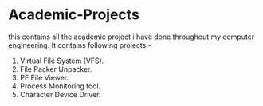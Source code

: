 # Academic-Projects
this contains all the academic project i have done throughout my computer engineering.
It contains following projects:-
1) Virtual File System (VFS).
2) File Packer Unpacker.
3) PE File Viewer.
4) Process Monitoring tool.
5) Character Device Driver.
